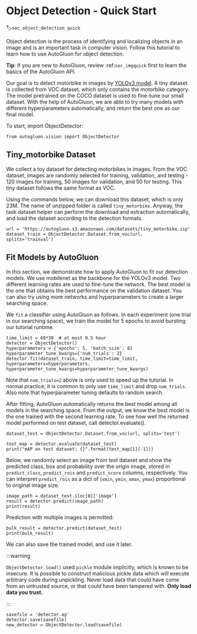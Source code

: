 # Object Detection - Quick Start
:label:`sec_object_detection_quick`

Object detection is the process of identifying and localizing objects in an image and is an important task in computer vision. Follow this tutorial to learn how to use AutoGluon for object detection.

**Tip**: If you are new to AutoGluon, review :ref:`sec_imgquick` first to learn the basics of the AutoGluon API.

Our goal is to detect motorbike in images by [YOLOv3 model](https://pjreddie.com/media/files/papers/YOLOv3.pdf). A tiny dataset is collected from VOC dataset, which only contains the motorbike category. The model pretrained on the COCO dataset is used to fine-tune our small dataset. With the help of AutoGluon, we are able to try many models with different hyperparameters automatically, and return the best one as our final model.

To start, import ObjectDetector:

```{.python .input}
from autogluon.vision import ObjectDetector
```

## Tiny_motorbike Dataset
We collect a toy dataset for detecting motorbikes in images. From the VOC dataset, images are randomly selected for training, validation, and testing - 120 images for training, 50 images for validation, and 50 for testing. This tiny dataset follows the same format as VOC.

Using the commands below, we can download this dataset, which is only 23M. The name of unzipped folder is called `tiny_motorbike`. Anyway, the task dataset helper can perform the download and extraction automatically, and load the dataset according to the detection formats.

```{.python .input}
url = 'https://autogluon.s3.amazonaws.com/datasets/tiny_motorbike.zip'
dataset_train = ObjectDetector.Dataset.from_voc(url, splits='trainval')
```

## Fit Models by AutoGluon
In this section, we demonstrate how to apply AutoGluon to fit our detection models. We use mobilenet as the backbone for the YOLOv3 model. Two different learning rates are used to fine-tune the network. The best model is the one that obtains the best performance on the validation dataset. You can also try using more networks and hyperparameters to create a larger searching space.

We `fit` a classifier using AutoGluon as follows. In each experiment (one trial in our searching space), we train the model for 5 epochs to avoid bursting our tutorial runtime.

```{.python .input}
time_limit = 60*30  # at most 0.5 hour
detector = ObjectDetector()
hyperparameters = {'epochs': 5, 'batch_size': 8}
hyperparameter_tune_kwargs={'num_trials': 2}
detector.fit(dataset_train, time_limit=time_limit, hyperparameters=hyperparameters, hyperparameter_tune_kwargs=hyperparameter_tune_kwargs)

```

Note that `num_trials=2` above is only used to speed up the tutorial. In normal
practice, it is common to only use `time_limit` and drop `num_trials`. Also note
that hyperparameter tuning defaults to random search.

After fitting, AutoGluon automatically returns the best model among all models in the searching space. From the output, we know the best model is the one trained with the second learning rate. To see how well the returned model performed on test dataset, call detector.evaluate().

```{.python .input}
dataset_test = ObjectDetector.Dataset.from_voc(url, splits='test')

test_map = detector.evaluate(dataset_test)
print("mAP on test dataset: {}".format(test_map[1][-1]))
```

Below, we randomly select an image from test dataset and show the predicted class, box and probability over the origin image, stored in `predict_class`, `predict_rois` and `predict_score` columns, respectively. You can interpret `predict_rois` as a dict of (`xmin`, `ymin`, `xmax`, `ymax`) proportional to original image size.

```{.python .input}
image_path = dataset_test.iloc[0]['image']
result = detector.predict(image_path)
print(result)
```

Prediction with multiple images is permitted:
```{.python .input}
bulk_result = detector.predict(dataset_test)
print(bulk_result)
```

We can also save the trained model, and use it later.

:::warning

`ObjectDetector.load()` used `pickle` module implicitly, which is known to be insecure. It is possible to construct malicious pickle data which will execute arbitrary code during unpickling. Never load data that could have come from an untrusted source, or that could have been tampered with. **Only load data you trust.**

:::

```{.python .input}
savefile = 'detector.ag'
detector.save(savefile)
new_detector = ObjectDetector.load(savefile)
```
